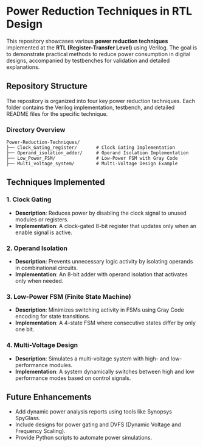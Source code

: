# Power Reduction Techniques in RTL Design

This repository showcases various **power reduction techniques** implemented at the **RTL (Register-Transfer Level)** using Verilog. The goal is to demonstrate practical methods to reduce power consumption in digital designs, accompanied by testbenches for validation and detailed explanations.

## Repository Structure
The repository is organized into four key power reduction techniques. Each folder contains the Verilog implementation, testbench, and detailed README files for the specific technique.

### Directory Overview
```
Power-Reduction-Techniques/
├── Clock_Gating_register/       # Clock Gating Implementation
├── Operand_isolation_adder/     # Operand Isolation Implementation
├── Low_Power_FSM/               # Low-Power FSM with Gray Code
├── Multi_voltage_system/        # Multi-Voltage Design Example
```

## Techniques Implemented

### 1. **Clock Gating**
- **Description**: Reduces power by disabling the clock signal to unused modules or registers.
- **Implementation**: A clock-gated 8-bit register that updates only when an enable signal is active.


### 2. **Operand Isolation**
- **Description**: Prevents unnecessary logic activity by isolating operands in combinational circuits.
- **Implementation**: An 8-bit adder with operand isolation that activates only when needed.


### 3. **Low-Power FSM (Finite State Machine)**
- **Description**: Minimizes switching activity in FSMs using Gray Code encoding for state transitions.
- **Implementation**: A 4-state FSM where consecutive states differ by only one bit.

### 4. **Multi-Voltage Design**
- **Description**: Simulates a multi-voltage system with high- and low-performance modules.
- **Implementation**: A system dynamically switches between high and low performance modes based on control signals.


## Future Enhancements
- Add dynamic power analysis reports using tools like Synopsys SpyGlass.
- Include designs for power gating and DVFS (Dynamic Voltage and Frequency Scaling).
- Provide Python scripts to automate power simulations.


